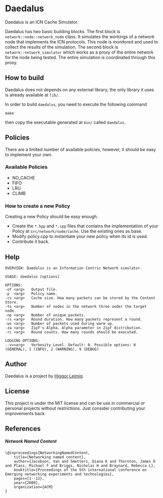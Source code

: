 # Daedalus
Daedalus is an ICN Cache Simulator.

Daedalus has two basic building blocks. The first block is `network::node::network_node` class. It simulates the workings of a network node that implements the ICN protocols. This node is monitored and used to collect the results of the simulation. The second block is `network::network_simulator` which works as a proxy of the entire network for the node being tested. The entire simulation is coordinated through this proxy.

## How to build

Daedalus does not depends on any external library, the only library it uses is already available at `lib/`.

In order to build `daedalus`, you need to execute the following command

```
make
```

then copy the executable generated at `bin/` called `daedalus`.

## Policies

There are a limited number of available policies, however, it should be easy to implement your own.

### Available Policies

- NO_CACHE
- FIFO
- LRU
- CLIMB

### How to create a new Policy

Creating a new Policy should be easy enough.

- Create the `*.hpp` and `*.cpp` files that contains the implementation of your Policy at `src/network/node/cache`. Use the existing ones as base.
- Modify policy.cpp to instantiate your new policy when its id is used.
- Contribute it back.

## Help

```
OVERVIEW: Daedalus is an Information Centric Network simulator.

USAGE: daedalus [options]

OPTIONS:
-of <arg>   Output file.
-p  <arg>   Policy name.
-cs <arg>   Cache size. How many packets can be stored by the Content Store.
-ts <arg>   Number of nodes in the network three under the target node.
-np <arg>   Number of unique packets.
-rs <arg>   Round duration. How many packets represent a round.
-ws <arg>   Number of packets used during warm up.
-za <arg>   Zipf's Alpha. Alpha parameter in Zipf distribution.
-rc <arg>   Round counts. How many rounds should be executed.

LOGGING OPTIONS:
--v=<arg>   Verbosity Level. Default: 0. Possible options: 0 (GENERAL), 1 (INFO), 2 (WARNING), 9 (DEBUG)
```

## Author

Daedalus is a project by [Higgor Leimig](https://github.com/leimig).

## License

This project is under the MIT license and can be use in commercial or personal projects without restrictions. Just consider contributing your improvements back.

## References

##### Network Named Content
```
\@inproceedings{NetworkingNamedContent,
    title={Networking named content},
    author={Jacobson, Van and Smetters, Diana K and Thornton, James D and Plass, Michael F and Briggs, Nicholas H and Braynard, Rebecca L},
    booktitle={Proceedings of the 5th international conference on Emerging networking experiments and technologies},
    pages={1--12},
    year={2009},
    organization={ACM}
}
```
